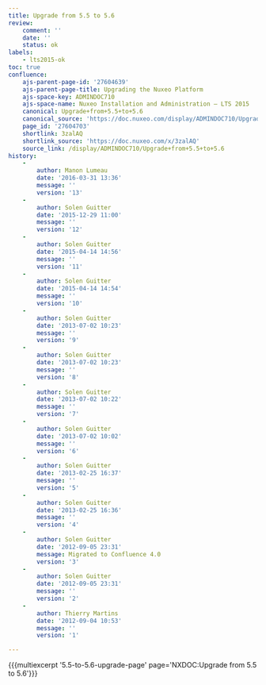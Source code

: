 ```yaml
---
title: Upgrade from 5.5 to 5.6
review:
    comment: ''
    date: ''
    status: ok
labels:
    - lts2015-ok
toc: true
confluence:
    ajs-parent-page-id: '27604639'
    ajs-parent-page-title: Upgrading the Nuxeo Platform
    ajs-space-key: ADMINDOC710
    ajs-space-name: Nuxeo Installation and Administration — LTS 2015
    canonical: Upgrade+from+5.5+to+5.6
    canonical_source: 'https://doc.nuxeo.com/display/ADMINDOC710/Upgrade+from+5.5+to+5.6'
    page_id: '27604703'
    shortlink: 3zalAQ
    shortlink_source: 'https://doc.nuxeo.com/x/3zalAQ'
    source_link: /display/ADMINDOC710/Upgrade+from+5.5+to+5.6
history:
    - 
        author: Manon Lumeau
        date: '2016-03-31 13:36'
        message: ''
        version: '13'
    - 
        author: Solen Guitter
        date: '2015-12-29 11:00'
        message: ''
        version: '12'
    - 
        author: Solen Guitter
        date: '2015-04-14 14:56'
        message: ''
        version: '11'
    - 
        author: Solen Guitter
        date: '2015-04-14 14:54'
        message: ''
        version: '10'
    - 
        author: Solen Guitter
        date: '2013-07-02 10:23'
        message: ''
        version: '9'
    - 
        author: Solen Guitter
        date: '2013-07-02 10:23'
        message: ''
        version: '8'
    - 
        author: Solen Guitter
        date: '2013-07-02 10:22'
        message: ''
        version: '7'
    - 
        author: Solen Guitter
        date: '2013-07-02 10:02'
        message: ''
        version: '6'
    - 
        author: Solen Guitter
        date: '2013-02-25 16:37'
        message: ''
        version: '5'
    - 
        author: Solen Guitter
        date: '2013-02-25 16:36'
        message: ''
        version: '4'
    - 
        author: Solen Guitter
        date: '2012-09-05 23:31'
        message: Migrated to Confluence 4.0
        version: '3'
    - 
        author: Solen Guitter
        date: '2012-09-05 23:31'
        message: ''
        version: '2'
    - 
        author: Thierry Martins
        date: '2012-09-04 10:53'
        message: ''
        version: '1'

---
```

{{{multiexcerpt '5.5-to-5.6-upgrade-page' page='NXDOC:Upgrade from 5.5 to 5.6'}}}